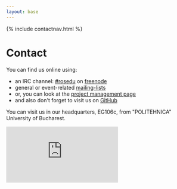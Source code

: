 ```yaml
---
layout: base
---
```


{% include contactnav.html %}

# Contact

You can find us online using:

 * an IRC channel: <a href="http://webchat.freenode.net/?channels=rosedu">#rosedu</a> on <a href="http://freenode.net/">freenode</a>
 * general or event-related <a href="http://lists.rosedu.org/">mailing-lists</a>
 * or, you can look at the <a href="https://projects.rosedu.org/">project management page</a>
 * and also don't forget to visit us on <a href="https://github.com/rosedu">GitHub</a>

You can visit us in our headquarters, EG106c, from &quot;POLITEHNICA&quot; University of Bucharest.

<div class="spacer">
    <!-- clear -->
</div>
<iframe allowtransparency="true" frameborder="0" scrolling="no" src="http://www.facebook.com/plugins/like.php?href=http%3A%2F%2Fwww.facebook.com%2F%23%21%2Fpages%2FROSEdu%2F111655162229859&amp;layout=standard&amp;show_faces=true&amp;width=450&amp;action=like&amp;colorscheme=light&amp;height=80">
    <!-- nothing here -->
</iframe>


